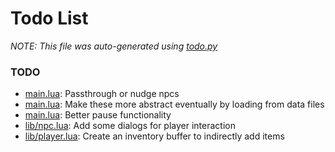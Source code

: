 # Todo List
_NOTE: This file was auto-generated using [todo.py](http://github.com/paulpls/todo)_



### TODO
* [main.lua](main.lua#L90):  Passthrough or nudge npcs
* [main.lua](main.lua#L122): Make these more abstract eventually by loading from data files
* [main.lua](main.lua#L175): Better pause functionality
* [lib/npc.lua](lib/npc.lua#L33): Add some dialogs for player interaction
* [lib/player.lua](lib/player.lua#L43): Create an inventory buffer to indirectly add items



